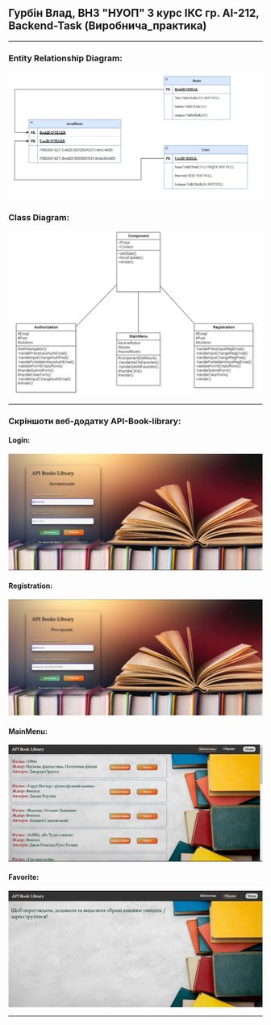 ## Гурбін Влад, ВНЗ "НУОП" 3 курс ІКС гр. АІ-212, Backend-Task (Виробнича_практика)
---
### Entity Relationship Diagram:
![](https://github.com/GurbinVlad/Backend-Task/blob/main/UML/Entity%20Relationship%20Diagram.png)

### Class Diagram:
![](https://github.com/GurbinVlad/Backend-Task/blob/main/UML/Class%20Diagram.png)

---
### Скріншоти веб-додатку API-Book-library:
#### Login:
![](https://github.com/GurbinVlad/Backend-Task/blob/main/src/Img/ResultScreenshot/Login.png)

#### Registration:
![](https://github.com/GurbinVlad/Backend-Task/blob/main/src/Img/ResultScreenshot/Register.png)

#### MainMenu:
![](https://github.com/GurbinVlad/Backend-Task/blob/main/src/Img/ResultScreenshot/MainMenu.png)

#### Favorite:
![](https://github.com/GurbinVlad/Backend-Task/blob/main/src/Img/ResultScreenshot/Favorites.png)

---
